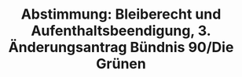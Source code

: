 ---
abstimmung:
  abstimmung: 3
  bundestagssitzung: 115
  legislaturperiode: 18
categories:
- Inneres
data:
- title: Abstimmungsergebnis 20150702_3-data.pdf
  url: /res/abstimmungsliste/20150702_3-data.pdf
- title: Abstimmungsergebnis 20150702_3_xls-data.csv
  url: /res/abstimmungsliste/analyses/20150702_3_xls-data.csv
documents:
- local: /res/abstimmungsdaten/018-115-03/1804097.pdf
  title: Drucksache 18/04097.pdf
  url: http://dip21.bundestag.de/dip21/btd/18/040/1804097.pdf
- local: /res/abstimmungsdaten/018-115-03/1804199.pdf
  title: Drucksache 18/04199.pdf
  url: http://dip21.bundestag.de/dip21/btd/18/041/1804199.pdf
- local: /res/abstimmungsdaten/018-115-03/1805420.pdf
  title: Drucksache 18/05420.pdf
  url: http://dip21.bundestag.de/dip21/btd/18/054/1805420.pdf
- local: /res/abstimmungsdaten/018-115-03/1805426.pdf
  title: Drucksache 18/05426.pdf
  url: http://dip21.bundestag.de/dip21/btd/18/054/1805426.pdf
ergebnis:
  cdu/csu:
    enthaltung: 0
    gesamt: 311
    ja: 0
    nein: 293
    nichtabgegeben: 18
    ungueltig: 0
  die.linke:
    enthaltung: 0
    gesamt: 64
    ja: 58
    nein: 0
    nichtabgegeben: 6
    ungueltig: 0
  file: 20150702_3_xls-data.csv
  gruenen:
    enthaltung: 0
    gesamt: 63
    ja: 56
    nein: 0
    nichtabgegeben: 7
    ungueltig: 0
  spd:
    enthaltung: 3
    gesamt: 193
    ja: 5
    nein: 175
    nichtabgegeben: 10
    ungueltig: 0
layout: abstimmung
links:
- title: https://www.bundestag.de/parlament/plenum/abstimmung/abstimmung?id=348
  url: https://www.bundestag.de/parlament/plenum/abstimmung/abstimmung?id=348
- title: http://www.abgeordnetenwatch.de/neubestimmung_bleiberecht_und_aufenthaltsbeendigung_fuer_fluechtlinge-1105-757.html
  url: http://www.abgeordnetenwatch.de/neubestimmung_bleiberecht_und_aufenthaltsbeendigung_fuer_fluechtlinge-1105-757.html
preview: "Deutscher Bundestag\n\n115. Sitzung des Deutschen Bundestages\nam Donnerstag,\
  \ 2.Juli 2015\n\nEndg\xFCltiges Ergebnis der Namentlichen Abstimmung Nr. 3\n\n\xC4\
  nderungsantrag der Abgeordneten Volker Beck (K\xF6ln), Luise Amtsberg, Brigitte\
  \ Pothmer,\nweiterer Abgeordneter und der Fraktion B\xDCNDNIS 90/DIE GR\xDCNEN\n\
  zu der zweiten Beratung des Gesetzentwurfs der Bundesregierung\nEntwurf eines Gesetzes\
  \ zur Neubestimmung des Bleiberechts und der\nAufenthaltsbeendigung\nDrs. 18/4097,\
  \ 18/4199, 18/5420 und 18/5426\n\nAbgegebene Stimmen insgesamt:\n\n590\n\nNicht\
  \ abgegebene Stimmen:\nJa-Stimmen:\n\n41\n119\n\nNein-Stimmen:\n\n468\n\nEnthaltungen:\n\
  \n3\n\nUng\xFCltige:\n\n0\n\nBerlin, den 02.07.2015\n\nBeginn: 20:30\nEnde: 20:32\n"
tags:
- Bleiberecht
- Integration
- Asyl
title: "Abstimmung: Bleiberecht und Aufenthaltsbeendigung, 3. \xC4nderungsantrag B\xFC\
  ndnis 90/Die Gr\xFCnen"
---